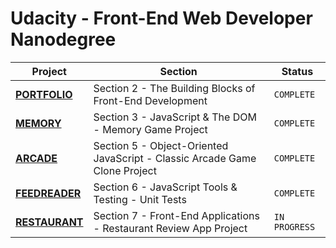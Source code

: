 # Udacity - Front-End Web Developer Nanodegree

| Project | Section | Status
|---|---|---|
**[PORTFOLIO](Portfolio/README.md)** | Section 2 - The Building Blocks of Front-End Development  | ```COMPLETE```
**[MEMORY](Memory/README.md)** | Section 3 - JavaScript & The DOM - Memory Game Project  | ```COMPLETE```
**[ARCADE](Arcade/README.md)** | Section 5 - Object-Oriented JavaScript - Classic Arcade Game Clone Project  | ```COMPLETE```
**[FEEDREADER](FeedReader/README.md)** | Section 6 - JavaScript Tools & Testing - Unit Tests  | ```COMPLETE```
**[RESTAURANT](Restaurant/README.md)** | Section 7 - Front-End Applications - Restaurant Review App Project  | ```IN PROGRESS```
